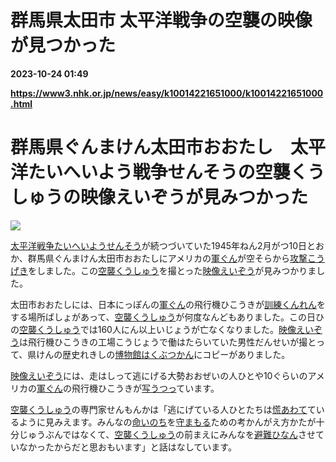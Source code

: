 # 群馬県太田市 太平洋戦争の空襲の映像が見つかった

**2023-10-24 01:49**

**https://www3.nhk.or.jp/news/easy/k10014221651000/k10014221651000.html**

群馬県ぐんまけん太田市おおたし　太平洋たいへいよう戦争せんそうの空襲くうしゅうの映像えいぞうが見みつかった
=====================================================

![](https://www3.nhk.or.jp/news/html/20231011/K10014221651_2310111032_1011115318_01_03.jpg)  

[太平洋戦争たいへいようせんそう](javascript:void(0))が続つづいていた1945年ねん2月がつ10日とおか、群馬県ぐんまけん太田市おおたしにアメリカの[軍ぐん](javascript:void(0))が空そらから[攻撃こうげき](javascript:void(0))をしました。この[空襲くうしゅう](javascript:void(0))を撮とった[映像えいぞう](javascript:void(0))が見みつかりました。

太田市おおたしには、日本にっぽんの[軍ぐん](javascript:void(0))の飛行機ひこうきが[訓練くんれん](javascript:void(0))をする場所ばしょがあって、[空襲くうしゅう](javascript:void(0))が何度なんどもありました。この日ひの[空襲くうしゅう](javascript:void(0))では160人にん以上いじょうが亡なくなりました。[映像えいぞう](javascript:void(0))は飛行機ひこうきの工場こうじょうで働はたらいていた男性だんせいが撮とって、県けんの歴史れきしの[博物館はくぶつかん](javascript:void(0))にコピーがありました。

[映像えいぞう](javascript:void(0))には、走はしって逃にげる大勢おおぜいの人ひとや10ぐらいのアメリカの[軍ぐん](javascript:void(0))の飛行機ひこうきが[写うつっ](javascript:void(0))ています。

[空襲くうしゅう](javascript:void(0))の専門家せんもんかは「逃にげている人ひとたちは[慌あわて](javascript:void(0))ているように見みえます。みんなの[命いのち](javascript:void(0))を[守まもる](javascript:void(0))ための考かんがえ方かたが十分じゅうぶんではなくて、[空襲くうしゅう](javascript:void(0))の前まえにみんなを[避難ひなん](javascript:void(0))させていなかったからだと思おもいます」と話はなしています。